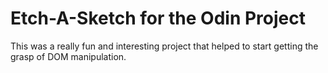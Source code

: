 # Etch-A-Sketch for the Odin Project

This was a really fun and interesting project that helped to start getting the grasp of DOM manipulation.